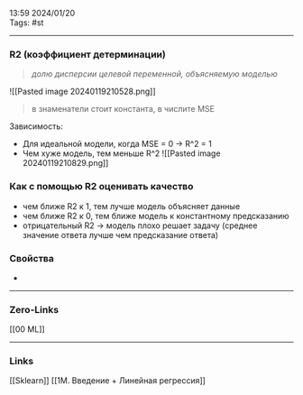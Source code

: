 13:59     2024/01/20    
Tags: #st
____
### R2 (коэффициент детерминации)
> *долю дисперсии целевой переменной, объясняемую моделью*

![[Pasted image 20240119210528.png]]
> в знаменатели стоит константа, в числите MSE

Зависимость:
- Для идеальной модели, когда MSE = 0 -> R^2 = 1 
- Чем хуже модель, тем меньше R^2
![[Pasted image 20240119210829.png]]
### Как с помощью R2 оценивать качество
- чем ближе R2 к 1, тем лучше модель объясняет данные
- чем ближе R2 к 0, тем ближе модель к константному предсказанию
- отрицательный R2 -> модель плохо решает задачу (среднее значение ответа лучше чем предсказание ответа)
### Свойства
- 



____
### Zero-Links
[[00 ML]]

____
### Links
[[Sklearn]] 
[[1M. Введение + Линейная регрессия]]